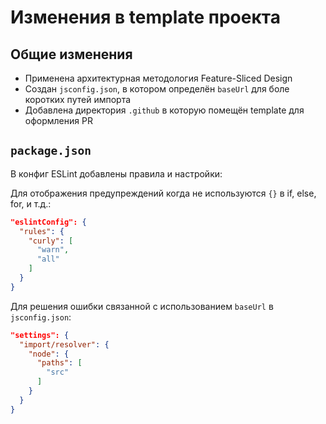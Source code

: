 # Изменения в template проекта

## Общие изменения

- Применена архитектурная методология Feature-Sliced Design
- Создан `jsconfig.json`, в котором определён `baseUrl` для боле коротких путей импорта
- Добавлена директория `.github` в которую помещён template для оформления PR

## `package.json`

В конфиг ESLint добавлены правила и настройки:

Для отображения предупреждений когда не используются `{}` в if, else, for, и т.д.:

```json
"eslintConfig": {
  "rules": {
    "curly": [
      "warn",
      "all"
    ]
  }
}
```

Для решения ошибки связанной с использованием `baseUrl` в `jsconfig.json`:

```json
"settings": {
  "import/resolver": {
    "node": {
      "paths": [
        "src"
      ]
    }
  }
}
```
